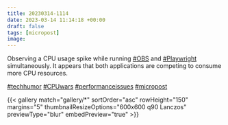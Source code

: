 ```yaml
---
title: 20230314-1114
date: 2023-03-14 11:14:18 +00:00
draft: false
tags: [micropost]
image:
---
```


<p>Observing a CPU usage spike while running <a href="https://mastodon.bofhers.es/tags/OBS" class="mention hashtag" rel="tag">#<span>OBS</span></a> and <a href="https://mastodon.bofhers.es/tags/Playwright" class="mention hashtag" rel="tag">#<span>Playwright</span></a> simultaneously. It appears that both applications are competing to consume more CPU resources.</p><p><a href="https://mastodon.bofhers.es/tags/techhumor" class="mention hashtag" rel="tag">#<span>techhumor</span></a> <a href="https://mastodon.bofhers.es/tags/CPUwars" class="mention hashtag" rel="tag">#<span>CPUwars</span></a> <a href="https://mastodon.bofhers.es/tags/performanceissues" class="mention hashtag" rel="tag">#<span>performanceissues</span></a> <a href="https://mastodon.bofhers.es/tags/micropost" class="mention hashtag" rel="tag">#<span>micropost</span></a></p>


{{< gallery match="gallery/*" sortOrder="asc" 
                rowHeight="150" margins="5" thumbnailResizeOptions="600x600 q90 Lanczos"
                previewType="blur" embedPreview="true" >}}
